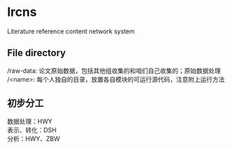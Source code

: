 # lrcns
Literature reference content network system

## File directory
/raw-data: 论文原始数据，包括其他组收集的和咱们自己收集的；原始数据处理 <br>
/\<name\>: 每个人独自的目录，放置各自模块的可运行源代码，注意附上运行方法

## 初步分工

数据处理：HWY <br>
表示、转化：DSH <br>
分析：HWY、ZBW <br>
